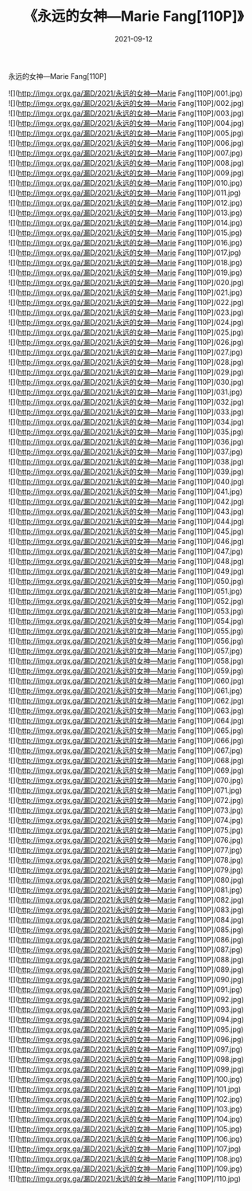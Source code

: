 ﻿---
layout: post
title:  《永远的女神—Marie Fang[110P]》
date:   2021-09-12
img: http://imgx.orgx.ga/漏D/2021/永远的女神—Marie Fang[110P]/000.jpg
categories: [美女, 清纯, 唯美]
---

永远的女神—Marie Fang[110P]

  ![](http://imgx.orgx.ga/漏D/2021/永远的女神—Marie Fang[110P]/001.jpg) <br> ![](http://imgx.orgx.ga/漏D/2021/永远的女神—Marie Fang[110P]/002.jpg) <br> ![](http://imgx.orgx.ga/漏D/2021/永远的女神—Marie Fang[110P]/003.jpg) <br> ![](http://imgx.orgx.ga/漏D/2021/永远的女神—Marie Fang[110P]/004.jpg) <br> ![](http://imgx.orgx.ga/漏D/2021/永远的女神—Marie Fang[110P]/005.jpg) <br> ![](http://imgx.orgx.ga/漏D/2021/永远的女神—Marie Fang[110P]/006.jpg) <br> ![](http://imgx.orgx.ga/漏D/2021/永远的女神—Marie Fang[110P]/007.jpg) <br> ![](http://imgx.orgx.ga/漏D/2021/永远的女神—Marie Fang[110P]/008.jpg) <br> ![](http://imgx.orgx.ga/漏D/2021/永远的女神—Marie Fang[110P]/009.jpg) <br> ![](http://imgx.orgx.ga/漏D/2021/永远的女神—Marie Fang[110P]/010.jpg) <br> ![](http://imgx.orgx.ga/漏D/2021/永远的女神—Marie Fang[110P]/011.jpg) <br> ![](http://imgx.orgx.ga/漏D/2021/永远的女神—Marie Fang[110P]/012.jpg) <br> ![](http://imgx.orgx.ga/漏D/2021/永远的女神—Marie Fang[110P]/013.jpg) <br> ![](http://imgx.orgx.ga/漏D/2021/永远的女神—Marie Fang[110P]/014.jpg) <br> ![](http://imgx.orgx.ga/漏D/2021/永远的女神—Marie Fang[110P]/015.jpg) <br> ![](http://imgx.orgx.ga/漏D/2021/永远的女神—Marie Fang[110P]/016.jpg) <br> ![](http://imgx.orgx.ga/漏D/2021/永远的女神—Marie Fang[110P]/017.jpg) <br> ![](http://imgx.orgx.ga/漏D/2021/永远的女神—Marie Fang[110P]/018.jpg) <br> ![](http://imgx.orgx.ga/漏D/2021/永远的女神—Marie Fang[110P]/019.jpg) <br> ![](http://imgx.orgx.ga/漏D/2021/永远的女神—Marie Fang[110P]/020.jpg) <br> ![](http://imgx.orgx.ga/漏D/2021/永远的女神—Marie Fang[110P]/021.jpg) <br> ![](http://imgx.orgx.ga/漏D/2021/永远的女神—Marie Fang[110P]/022.jpg) <br> ![](http://imgx.orgx.ga/漏D/2021/永远的女神—Marie Fang[110P]/023.jpg) <br> ![](http://imgx.orgx.ga/漏D/2021/永远的女神—Marie Fang[110P]/024.jpg) <br> ![](http://imgx.orgx.ga/漏D/2021/永远的女神—Marie Fang[110P]/025.jpg) <br> ![](http://imgx.orgx.ga/漏D/2021/永远的女神—Marie Fang[110P]/026.jpg) <br> ![](http://imgx.orgx.ga/漏D/2021/永远的女神—Marie Fang[110P]/027.jpg) <br> ![](http://imgx.orgx.ga/漏D/2021/永远的女神—Marie Fang[110P]/028.jpg) <br> ![](http://imgx.orgx.ga/漏D/2021/永远的女神—Marie Fang[110P]/029.jpg) <br> ![](http://imgx.orgx.ga/漏D/2021/永远的女神—Marie Fang[110P]/030.jpg) <br> ![](http://imgx.orgx.ga/漏D/2021/永远的女神—Marie Fang[110P]/031.jpg) <br> ![](http://imgx.orgx.ga/漏D/2021/永远的女神—Marie Fang[110P]/032.jpg) <br> ![](http://imgx.orgx.ga/漏D/2021/永远的女神—Marie Fang[110P]/033.jpg) <br> ![](http://imgx.orgx.ga/漏D/2021/永远的女神—Marie Fang[110P]/034.jpg) <br> ![](http://imgx.orgx.ga/漏D/2021/永远的女神—Marie Fang[110P]/035.jpg) <br> ![](http://imgx.orgx.ga/漏D/2021/永远的女神—Marie Fang[110P]/036.jpg) <br> ![](http://imgx.orgx.ga/漏D/2021/永远的女神—Marie Fang[110P]/037.jpg) <br> ![](http://imgx.orgx.ga/漏D/2021/永远的女神—Marie Fang[110P]/038.jpg) <br> ![](http://imgx.orgx.ga/漏D/2021/永远的女神—Marie Fang[110P]/039.jpg) <br> ![](http://imgx.orgx.ga/漏D/2021/永远的女神—Marie Fang[110P]/040.jpg) <br> ![](http://imgx.orgx.ga/漏D/2021/永远的女神—Marie Fang[110P]/041.jpg) <br> ![](http://imgx.orgx.ga/漏D/2021/永远的女神—Marie Fang[110P]/042.jpg) <br> ![](http://imgx.orgx.ga/漏D/2021/永远的女神—Marie Fang[110P]/043.jpg) <br> ![](http://imgx.orgx.ga/漏D/2021/永远的女神—Marie Fang[110P]/044.jpg) <br> ![](http://imgx.orgx.ga/漏D/2021/永远的女神—Marie Fang[110P]/045.jpg) <br> ![](http://imgx.orgx.ga/漏D/2021/永远的女神—Marie Fang[110P]/046.jpg) <br> ![](http://imgx.orgx.ga/漏D/2021/永远的女神—Marie Fang[110P]/047.jpg) <br> ![](http://imgx.orgx.ga/漏D/2021/永远的女神—Marie Fang[110P]/048.jpg) <br> ![](http://imgx.orgx.ga/漏D/2021/永远的女神—Marie Fang[110P]/049.jpg) <br> ![](http://imgx.orgx.ga/漏D/2021/永远的女神—Marie Fang[110P]/050.jpg) <br> ![](http://imgx.orgx.ga/漏D/2021/永远的女神—Marie Fang[110P]/051.jpg) <br> ![](http://imgx.orgx.ga/漏D/2021/永远的女神—Marie Fang[110P]/052.jpg) <br> ![](http://imgx.orgx.ga/漏D/2021/永远的女神—Marie Fang[110P]/053.jpg) <br> ![](http://imgx.orgx.ga/漏D/2021/永远的女神—Marie Fang[110P]/054.jpg) <br> ![](http://imgx.orgx.ga/漏D/2021/永远的女神—Marie Fang[110P]/055.jpg) <br> ![](http://imgx.orgx.ga/漏D/2021/永远的女神—Marie Fang[110P]/056.jpg) <br> ![](http://imgx.orgx.ga/漏D/2021/永远的女神—Marie Fang[110P]/057.jpg) <br> ![](http://imgx.orgx.ga/漏D/2021/永远的女神—Marie Fang[110P]/058.jpg) <br> ![](http://imgx.orgx.ga/漏D/2021/永远的女神—Marie Fang[110P]/059.jpg) <br> ![](http://imgx.orgx.ga/漏D/2021/永远的女神—Marie Fang[110P]/060.jpg) <br> ![](http://imgx.orgx.ga/漏D/2021/永远的女神—Marie Fang[110P]/061.jpg) <br> ![](http://imgx.orgx.ga/漏D/2021/永远的女神—Marie Fang[110P]/062.jpg) <br> ![](http://imgx.orgx.ga/漏D/2021/永远的女神—Marie Fang[110P]/063.jpg) <br> ![](http://imgx.orgx.ga/漏D/2021/永远的女神—Marie Fang[110P]/064.jpg) <br> ![](http://imgx.orgx.ga/漏D/2021/永远的女神—Marie Fang[110P]/065.jpg) <br> ![](http://imgx.orgx.ga/漏D/2021/永远的女神—Marie Fang[110P]/066.jpg) <br> ![](http://imgx.orgx.ga/漏D/2021/永远的女神—Marie Fang[110P]/067.jpg) <br> ![](http://imgx.orgx.ga/漏D/2021/永远的女神—Marie Fang[110P]/068.jpg) <br> ![](http://imgx.orgx.ga/漏D/2021/永远的女神—Marie Fang[110P]/069.jpg) <br> ![](http://imgx.orgx.ga/漏D/2021/永远的女神—Marie Fang[110P]/070.jpg) <br> ![](http://imgx.orgx.ga/漏D/2021/永远的女神—Marie Fang[110P]/071.jpg) <br> ![](http://imgx.orgx.ga/漏D/2021/永远的女神—Marie Fang[110P]/072.jpg) <br> ![](http://imgx.orgx.ga/漏D/2021/永远的女神—Marie Fang[110P]/073.jpg) <br> ![](http://imgx.orgx.ga/漏D/2021/永远的女神—Marie Fang[110P]/074.jpg) <br> ![](http://imgx.orgx.ga/漏D/2021/永远的女神—Marie Fang[110P]/075.jpg) <br> ![](http://imgx.orgx.ga/漏D/2021/永远的女神—Marie Fang[110P]/076.jpg) <br> ![](http://imgx.orgx.ga/漏D/2021/永远的女神—Marie Fang[110P]/077.jpg) <br> ![](http://imgx.orgx.ga/漏D/2021/永远的女神—Marie Fang[110P]/078.jpg) <br> ![](http://imgx.orgx.ga/漏D/2021/永远的女神—Marie Fang[110P]/079.jpg) <br> ![](http://imgx.orgx.ga/漏D/2021/永远的女神—Marie Fang[110P]/080.jpg) <br> ![](http://imgx.orgx.ga/漏D/2021/永远的女神—Marie Fang[110P]/081.jpg) <br> ![](http://imgx.orgx.ga/漏D/2021/永远的女神—Marie Fang[110P]/082.jpg) <br> ![](http://imgx.orgx.ga/漏D/2021/永远的女神—Marie Fang[110P]/083.jpg) <br> ![](http://imgx.orgx.ga/漏D/2021/永远的女神—Marie Fang[110P]/084.jpg) <br> ![](http://imgx.orgx.ga/漏D/2021/永远的女神—Marie Fang[110P]/085.jpg) <br> ![](http://imgx.orgx.ga/漏D/2021/永远的女神—Marie Fang[110P]/086.jpg) <br> ![](http://imgx.orgx.ga/漏D/2021/永远的女神—Marie Fang[110P]/087.jpg) <br> ![](http://imgx.orgx.ga/漏D/2021/永远的女神—Marie Fang[110P]/088.jpg) <br> ![](http://imgx.orgx.ga/漏D/2021/永远的女神—Marie Fang[110P]/089.jpg) <br> ![](http://imgx.orgx.ga/漏D/2021/永远的女神—Marie Fang[110P]/090.jpg) <br> ![](http://imgx.orgx.ga/漏D/2021/永远的女神—Marie Fang[110P]/091.jpg) <br> ![](http://imgx.orgx.ga/漏D/2021/永远的女神—Marie Fang[110P]/092.jpg) <br> ![](http://imgx.orgx.ga/漏D/2021/永远的女神—Marie Fang[110P]/093.jpg) <br> ![](http://imgx.orgx.ga/漏D/2021/永远的女神—Marie Fang[110P]/094.jpg) <br> ![](http://imgx.orgx.ga/漏D/2021/永远的女神—Marie Fang[110P]/095.jpg) <br> ![](http://imgx.orgx.ga/漏D/2021/永远的女神—Marie Fang[110P]/096.jpg) <br> ![](http://imgx.orgx.ga/漏D/2021/永远的女神—Marie Fang[110P]/097.jpg) <br> ![](http://imgx.orgx.ga/漏D/2021/永远的女神—Marie Fang[110P]/098.jpg) <br> ![](http://imgx.orgx.ga/漏D/2021/永远的女神—Marie Fang[110P]/099.jpg) <br> ![](http://imgx.orgx.ga/漏D/2021/永远的女神—Marie Fang[110P]/100.jpg) <br> ![](http://imgx.orgx.ga/漏D/2021/永远的女神—Marie Fang[110P]/101.jpg) <br> ![](http://imgx.orgx.ga/漏D/2021/永远的女神—Marie Fang[110P]/102.jpg) <br> ![](http://imgx.orgx.ga/漏D/2021/永远的女神—Marie Fang[110P]/103.jpg) <br> ![](http://imgx.orgx.ga/漏D/2021/永远的女神—Marie Fang[110P]/104.jpg) <br> ![](http://imgx.orgx.ga/漏D/2021/永远的女神—Marie Fang[110P]/105.jpg) <br> ![](http://imgx.orgx.ga/漏D/2021/永远的女神—Marie Fang[110P]/106.jpg) <br> ![](http://imgx.orgx.ga/漏D/2021/永远的女神—Marie Fang[110P]/107.jpg) <br> ![](http://imgx.orgx.ga/漏D/2021/永远的女神—Marie Fang[110P]/108.jpg) <br> ![](http://imgx.orgx.ga/漏D/2021/永远的女神—Marie Fang[110P]/109.jpg) <br> ![](http://imgx.orgx.ga/漏D/2021/永远的女神—Marie Fang[110P]/110.jpg) <br>